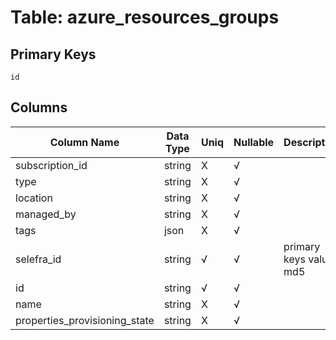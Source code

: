 # Table: azure_resources_groups

## Primary Keys 

```
id
```


## Columns 

|  Column Name   |  Data Type  | Uniq | Nullable | Description | 
|  ----  | ----  | ----  | ----  | ---- | 
| subscription_id | string | X | √ |  | 
| type | string | X | √ |  | 
| location | string | X | √ |  | 
| managed_by | string | X | √ |  | 
| tags | json | X | √ |  | 
| selefra_id | string | √ | √ | primary keys value md5 | 
| id | string | √ | √ |  | 
| name | string | X | √ |  | 
| properties_provisioning_state | string | X | √ |  | 


